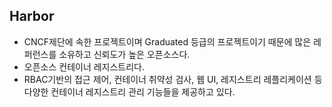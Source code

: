 ## Harbor
- CNCF제단에 속한 프로젝트이며 Graduated 등급의 프로젝트이기 때문에 많은 레퍼런스를 소유하고 신뢰도가 높은 오픈소스다.
- 오픈소스 컨테이너 레지스트리다.
- RBAC기반의 접근 제어, 컨테이너 취약성 검사, 웹 UI, 레지스트리 레플리케이션 등 다양한 컨테이너 레지스트리 관리 기능들을 제공하고 있다.